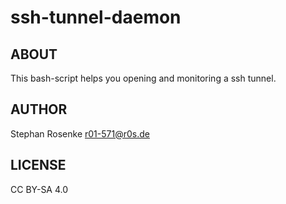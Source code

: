 # ssh-tunnel-daemon

## ABOUT

This bash-script helps you opening and monitoring a ssh tunnel.

## AUTHOR

Stephan Rosenke <r01-571@r0s.de>

## LICENSE

CC BY-SA 4.0

